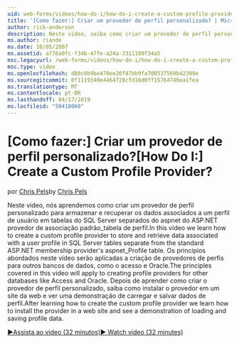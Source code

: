 ```yaml
---
uid: web-forms/videos/how-do-i/how-do-i-create-a-custom-profile-provider
title: '[Como fazer:] Criar um provedor de perfil personalizado? | Microsoft Docs'
author: rick-anderson
description: Neste vídeo, saiba como criar um provedor de perfil personalizado para armazenar e recuperar os dados associados a um perfil de usuário em tabelas do SQL Server separados de t...
ms.author: riande
ms.date: 10/05/2007
ms.assetid: a776a0fc-f34b-47fe-a24a-3311100f34a5
msc.legacyurl: /web-forms/videos/how-do-i/how-do-i-create-a-custom-profile-provider
msc.type: video
ms.openlocfilehash: d80c0b9be470ee26f87bb9fa700537569b42399e
ms.sourcegitcommit: 0f1119340e4464720cfd16d0ff15764746ea1fea
ms.translationtype: MT
ms.contentlocale: pt-BR
ms.lasthandoff: 04/17/2019
ms.locfileid: "59418060"
---
```

# <a name="how-do-i-create-a-custom-profile-provider"></a><span data-ttu-id="837b0-104">[Como fazer:] Criar um provedor de perfil personalizado?</span><span class="sxs-lookup"><span data-stu-id="837b0-104">[How Do I:] Create a Custom Profile Provider?</span></span>

<span data-ttu-id="837b0-105">por [Chris Pels](https://twitter.com/chrispels)</span><span class="sxs-lookup"><span data-stu-id="837b0-105">by [Chris Pels](https://twitter.com/chrispels)</span></span>

<span data-ttu-id="837b0-106">Neste vídeo, nós aprendemos como criar um provedor de perfil personalizado para armazenar e recuperar os dados associados a um perfil de usuário em tabelas do SQL Server separados do aspnet do ASP.NET provedor de associação padrão\_tabela de perfil.</span><span class="sxs-lookup"><span data-stu-id="837b0-106">In this video we learn how to create a custom profile provider to store and retrieve data associated with a user profile in SQL Server tables separate from the standard ASP.NET membership provider's aspnet\_Profile table.</span></span> <span data-ttu-id="837b0-107">Os princípios abordados neste vídeo serão aplicadas a criação de provedores de perfis para outros bancos de dados, como o acesso e Oracle.</span><span class="sxs-lookup"><span data-stu-id="837b0-107">The principles covered in this video will apply to creating profile providers for other databases like Access and Oracle.</span></span> <span data-ttu-id="837b0-108">Depois de aprender como criar o provedor de perfil personalizado, saiba como instalar o provedor em um site da web e ver uma demonstração de carregar e salvar dados de perfil.</span><span class="sxs-lookup"><span data-stu-id="837b0-108">After learning how to create the custom profile provider we learn how to install the provider in a web site and see a demonstration of loading and saving profile data.</span></span>

[<span data-ttu-id="837b0-109">&#9654;Assista ao vídeo (32 minutos)</span><span class="sxs-lookup"><span data-stu-id="837b0-109">&#9654; Watch video (32 minutes)</span></span>](https://channel9.msdn.com/Blogs/ASP-NET-Site-Videos/how-do-i-create-a-custom-profile-provider)
